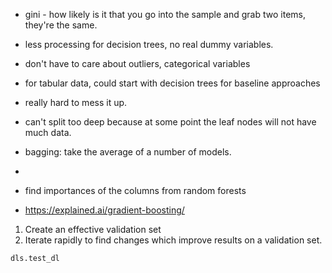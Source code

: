 
- gini - how likely is it that you go into the sample and grab two items, they're the same.
- less processing for decision trees, no real dummy variables.
- don't have to care about outliers, categorical variables
- for tabular data, could start with decision trees for baseline approaches
- really hard to mess it up.
- can't split too deep because at some point the leaf nodes will not have much data.
- bagging: take the average of a number of models.
-

- find importances of the columns from random forests
- https://explained.ai/gradient-boosting/

1. Create an effective validation set
2. Iterate rapidly to find changes which improve results on a validation set.

`dls.test_dl`
